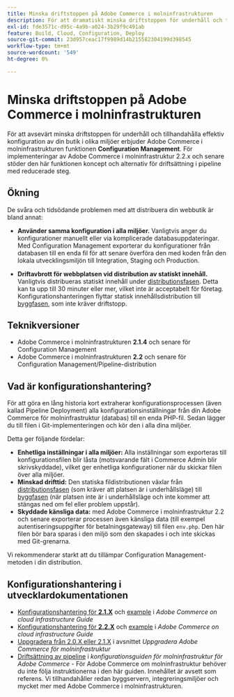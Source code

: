 ```yaml
---
title: Minska driftstoppen på Adobe Commerce i molninfrastrukturen
description: För att dramatiskt minska driftstoppen för underhåll och tillhandahålla effektiv konfigurering av din butik i olika miljöer erbjuder Adobe Commerce i molninfrastrukturen funktionen **Configuration Management**. För implementeringar av Adobe Commerce i molninfrastruktur 2.2.x och senare stöder den här funktionen koncept och alternativ för driftsättning i pipeline med reducerade steg.
exl-id: fde3571c-d95c-4a9b-a024-3b29f9c491ab
feature: Build, Cloud, Configuration, Deploy
source-git-commit: 23d957ceac17f9989d14b215582304199d398545
workflow-type: tm+mt
source-wordcount: '549'
ht-degree: 0%

---
```


# Minska driftstoppen på Adobe Commerce i molninfrastrukturen

För att avsevärt minska driftstoppen för underhåll och tillhandahålla effektiv konfiguration av din butik i olika miljöer erbjuder Adobe Commerce i molninfrastrukturen funktionen **Configuration Management**. För implementeringar av Adobe Commerce i molninfrastruktur 2.2.x och senare stöder den här funktionen koncept och alternativ för driftsättning i pipeline med reducerade steg.

## Ökning

De svåra och tidsödande problemen med att distribuera din webbutik är bland annat:

* **Använder samma konfiguration i alla miljöer.** Vanligtvis anger du konfigurationer manuellt eller via komplicerade databasuppdateringar. Med Configuration Management exporterar du konfigurationer från databasen till en enda fil för att senare överföra den med koden från den lokala utvecklingsmiljön till Integration, Staging och Production.

* **Driftavbrott för webbplatsen vid distribution av statiskt innehåll.** Vanligtvis distribueras statiskt innehåll under [distributionsfasen](https://experienceleague.adobe.com/en/docs/commerce-cloud-service/user-guide/develop/deploy/process#deploy-phase-deploy-phase). Detta kan ta upp till 30 minuter eller mer, vilket inte är acceptabelt för företag. Konfigurationshanteringen flyttar statisk innehållsdistribution till [byggfasen](https://experienceleague.adobe.com/en/docs/commerce-cloud-service/user-guide/develop/deploy/process#build-phase-build-phase), som inte kräver driftstopp.

## Teknikversioner

* Adobe Commerce i molninfrastrukturen **2.1.4** och senare för Configuration Management
* Adobe Commerce i molninfrastrukturen **2.2** och senare för Configuration Management/Pipeline-distribution

## Vad är konfigurationshantering?

För att göra en lång historia kort extraherar konfigurationsprocessen (även kallad Pipeline Deployment) alla konfigurationsinställningar från din Adobe Commerce för molninfrastruktur (databas) till en enda PHP-fil. Sedan lägger du till filen i Git-implementeringen och kör den i alla dina miljöer.

Detta ger följande fördelar:

* **Enhetliga inställningar i alla miljöer:** Alla inställningar som exporteras till konfigurationsfilen blir låsta (motsvarande fält i Commerce Admin blir skrivskyddade), vilket ger enhetliga konfigurationer när du skickar filen över alla miljöer.
* **Minskad drifttid:** Den statiska fildistributionen växlar från [distributionsfasen](https://experienceleague.adobe.com/en/docs/commerce-cloud-service/user-guide/develop/deploy/process#deploy-phase-deploy-phase) (som kräver att platsen är i underhållsläge) till [byggfasen](https://experienceleague.adobe.com/en/docs/commerce-cloud-service/user-guide/develop/deploy/process#build-phase-build-phase) (när platsen inte är i underhållsläge och inte kommer att stängas ned om fel eller problem uppstår).
* **Skyddade känsliga data:** med Adobe Commerce i molninfrastruktur 2.2 och senare exporterar processen även känsliga data (till exempel autentiseringsuppgifter för betalningsgateway) till filen `env.php`. Den här filen bör bara sparas i den miljö som den skapades i och inte skickas med Git-grenarna.

Vi rekommenderar starkt att du tillämpar Configuration Management-metoden i din distribution.

## Konfigurationshantering i utvecklardokumentationen

* [Konfigurationshantering för **2.1.X**](https://experienceleague.adobe.com/docs/commerce-cloud-service/user-guide/configure-store/store-settings.html) och [example](https://experienceleague.adobe.com/docs/commerce-cloud-service/user-guide/configure-store/store-settings.html) i *Adobe Commerce on cloud infrastructure Guide*
* [Konfigurationshantering för **2.2.X**](https://experienceleague.adobe.com/docs/commerce-cloud-service/user-guide/configure-store/store-settings.html) och [example](https://experienceleague.adobe.com/docs/commerce-cloud-service/user-guide/configure-store/store-settings.html) i *Adobe Commerce on cloud infrastructure Guide*
* [Uppgradera från 2.0.X eller 2.1.X](https://experienceleague.adobe.com/docs/commerce-cloud-service/user-guide/develop/upgrade/commerce-version.html#upgrade-from-older-versions) i avsnittet *Uppgradera Adobe Commerce för molninfrastruktur*
* [Driftsättning av pipeline](https://experienceleague.adobe.com/docs/commerce-operations/configuration-guide/deployment/overview.html) i *konfigurationsguiden för molninfrastruktur för Adobe Commerce* - För Adobe Commerce om molninfrastruktur behöver du inte följa instruktionerna i den här guiden. Innehållet är avsett som referens. Vi tillhandahåller redan byggservern, integreringsmiljöer och mycket mer med Adobe Commerce i molninfrastrukturen.
